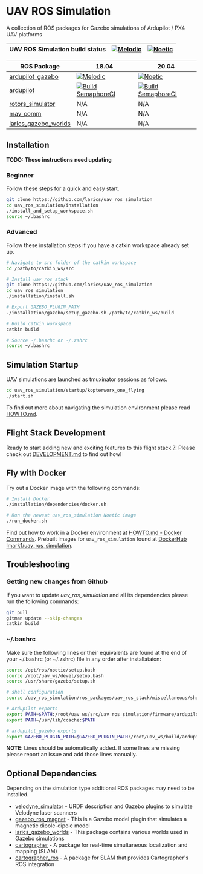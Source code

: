 # UAV ROS Simulation
A collection of ROS packages for Gazebo simulations of Ardupilot / PX4 UAV platforms

| UAV ROS Simulation build status | [![Melodic](https://github.com/larics/uav_ros_simulation/workflows/Melodic/badge.svg)](https://github.com/larics/uav_ros_simulation/actions)  | [![Noetic](https://github.com/larics/uav_ros_simulation/workflows/Noetic/badge.svg)](https://github.com/larics/uav_ros_simulation/actions) |
|-----------------------|---------------------------------------------------------------------------------------------------------------------------------|--------------------------------------------------------------------------------------------------------------------------------|

| ROS Package                                                                               | 18.04  | 20.04|
|-----------------------|---------------------------------------------------------------------------------------------------------------------------------|--------------------------------------------------------------------------------------------------------------------------------|
| [ardupilot_gazebo](https://github.com/larics/ardupilot_gazebo) |  [![Melodic](https://github.com/larics/ardupilot_gazebo/workflows/Melodic/badge.svg)](https://github.com/larics/ardupilot_gazebo/actions) | [![Noetic](https://github.com/larics/ardupilot_gazebo/workflows/Noetic/badge.svg)](https://github.com/larics/ardupilot_gazebo/actions) |
| [ardupilot](https://github.com/larics/ardupilot) | [![Build SemaphoreCI](https://semaphoreci.com/api/v1/ardupilot/ardupilot/branches/master/badge.svg)](https://semaphoreci.com/ardupilot/ardupilot) | [![Build SemaphoreCI](https://semaphoreci.com/api/v1/ardupilot/ardupilot/branches/master/badge.svg)](https://semaphoreci.com/ardupilot/ardupilot) |
| [rotors_simulator](https://github.com/larics/rotors_simulator) | N/A | N/A |
| [mav_comm](https://github.com/larics/mav_comm) | N/A | N/A |
| [larics_gazebo_worlds](https://github.com/larics/larics_gazebo_worlds) | N/A | N/A |


## Installation

**TODO: These instructions need updating**

### Beginner

Follow these steps for a quick and easy start.

```bash
git clone https://github.com/larics/uav_ros_simulation
cd uav_ros_simulation/installation
./install_and_setup_workspace.sh
source ~/.bashrc
```

### Advanced

Follow these installation steps if you have a catkin workspace already set up.

``` bash
# Navigate to src folder of the catkin workspace
cd /path/to/catkin_ws/src

# Install uav_ros_stack
git clone https://github.com/larics/uav_ros_simulation
cd uav_ros_simulation
./installation/install.sh

# Export GAZEBO_PLUGIN_PATH
./installation/gazebo/setup_gazebo.sh /path/to/catkin_ws/build

# Build catkin workspace
catkin build

# Source ~/.basrhc or ~/.zshrc
source ~/.bashrc
```

## Simulation Startup

UAV simulations are launched as tmuxinator sessions as follows.
```bash
cd uav_ros_simulation/startup/kopterworx_one_flying
./start.sh
```

To find out more about navigating the simulation environment please read [HOWTO.md](HOWTO.md).

## Flight Stack Development

Ready to start adding new and exciting features to this flight stack ?! Please check out [DEVELOPMENT.md](DEVELOPMENT.md) to find out how!

## Fly with Docker

Try out a Docker image with the following commands:
```bash
# Install Docker
./installation/dependencies/docker.sh

# Run the newest uav_ros_simulation Noetic image
./run_docker.sh
```

Find out how to work in a Docker environment at [HOWTO.md - Docker Commands](HOWTO.md).
Prebuilt images for ```uav_ros_simulation``` found at [DockerHub lmark1/uav_ros_simulation](https://hub.docker.com/repository/docker/lmark1/uav_ros_simulation).

## Troubleshooting

### Getting new changes from Github

If you want to update *uav_ros_simulation* and all its dependencies please run the following commands:
```bash
git pull
gitman update --skip-changes
catkin build
```

### ~/.bashrc

Make sure the following lines or their equivalents are found at the end of your ~/.bashrc (or ~/.zshrc) file in any order 
after installataion:
```bash
source /opt/ros/noetic/setup.bash
source /root/uav_ws/devel/setup.bash
source /usr/share/gazebo/setup.sh

# shell configuration
source /uav_ros_simulation/ros_packages/uav_ros_stack/miscellaneous/shell_additions/shell_scripts.sh

# Ardupilot exports
export PATH=$PATH:/root/uav_ws/src/uav_ros_simulation/firmware/ardupilot/Tools/autotest
export PATH=/usr/lib/ccache:$PATH

# ardupilot_gazebo exports
export GAZEBO_PLUGIN_PATH=$GAZEBO_PLUGIN_PATH:/root/uav_ws/build/ardupilot_gazebo
```
**NOTE**: Lines should be automatically added. If some lines are missing please report an issue and add those lines manually.

## Optional Dependencies

Depending on the simulation type additional ROS packages may need to be installed.

* [velodyne_simulator](https://github.com/larics/velodyne_simulator) - URDF description and Gazebo plugins to simulate Velodyne laser scanners
* [gazebo_ros_magnet](https://github.com/larics/storm_gazebo_ros_magnet) - This is a Gazebo model plugin that simulates a magnetic dipole-dipole model
* [larics_gazebo_worlds](https://github.com/larics/larics_gazebo_worlds) - This package contains various worlds used in Gazebo simulations
* [cartographer](https://github.com/larics/cartographer) - A package for real-time simultaneous localization and mapping (SLAM)
* [cartographer_ros](https://github.com/larics/cartographer_ros) - A package for SLAM that provides Cartographer's ROS integration
